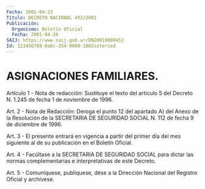 ```yaml
---
Fecha: 2001-04-23
Título: DECRETO NACIONAL 452/2001
Publicación:
  Organismo: Boletín Oficial
  Fecha: 2001-04-26
SAIJ: https://www.saij.gob.ar/DN20010000452
Id: 123456789-0abc-254-0000-1002soterced
---
```

# ASIGNACIONES FAMILIARES.

<a id="1"></a>
Artículo  1  - Nota de redacción: Sustituye el texto del artículo 5 del Decreto  N. 1.245 de fecha  1 de  noviembre  de  1996.

<a id="2"></a>
Art.  2  -  Nota de Redacción: Deroga el punto 12 del apartado A) del Anexo  de  la Resolución de la SECRETARIA  DE  SEGURIDAD SOCIAL N. 112 de fecha 9 de diciembre de 1996.

<a id="3"></a>
Art. 3 - El presente entrará en vigencia  a  partir  del primer día del  mes  siguiente  al  de  su  publicación  en el Boletín Oficial.

<a id="4"></a>
Art. 4 - Facúltase a la SECRETARIA DE SEGURIDAD  SOCIAL para dictar las  normas  complementarias  e  interpretativas  de  este  Decreto.

<a id="5"></a>
Art. 5 - Comuníquese, publíquese, dése a la Dirección Nacional  del Registro Oficial y archívese.